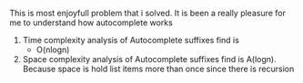 This is most enjoyfull problem that i solved. It is been a really pleasure for me to understand how autocomplete works
1. Time complexity analysis of Autocomplete suffixes find is
   - O(nlogn) 
2. Space complexity analysis of Autocomplete suffixes find is
    A(logn). Because space is hold list items more than once since there is recursion